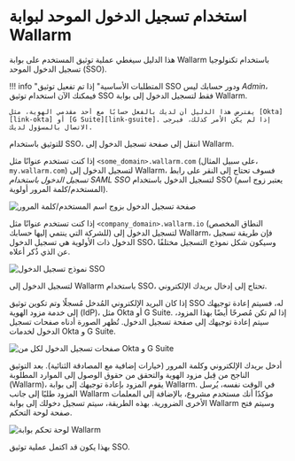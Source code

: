 [img-basic-auth]:       ../images/user-guides/sso/basic-auth.png
[img-sso-login-form]:   ../images/user-guides/sso/sso-login-form.png       
[img-idp-auth-pages]:   ../images/user-guides/sso/idp-auth-pages.png    
[img-wl-dashboard]:     ../images/user-guides/dashboard/dashboard.png

[link-gsuite]:      https://gsuite.google.com/
[link-okta]:        https://www.okta.com/


#   استخدام تسجيل الدخول الموحد لبوابة Wallarm

هذا الدليل سيغطي عملية توثيق المستخدم على بوابة Wallarm باستخدام تكنولوجيا تسجيل الدخول الموحد (SSO).

!!! info "المتطلبات الأساسية"
    إذا تم تفعيل توثيق SSO ودور حسابك ليس *Admin*، فيمكنك الآن استخدام توثيق SSO فقط لتسجيل الدخول إلى بوابة Wallarm.
    
    يفترض هذا الدليل أن لديك بالفعل حسابًا مع أحد مقدمي الهوية، مثل [Okta][link-okta] أو [G Suite][link-gsuite]. إذا لم يكن الأمر كذلك، فيرجى الاتصال بالمسؤول لديك.

للتوثيق باستخدام SSO، انتقل إلى صفحة تسجيل الدخول إلى Wallarm.

إذا كنت تستخدم عنوانًا مثل `<some_domain>.wallarm.com` (على سبيل المثال، `my.wallarm.com`) لتسجيل الدخول إلى Wallarm، فسوف تحتاج إلى النقر على رابط *تسجيل الدخول باستخدام SAML SSO* لتسجيل الدخول باستخدام SSO (يعتبر زوج اسم المستخدم/كلمة المرور أولوية).

![صفحة تسجيل الدخول بزوج اسم المستخدم/كلمة المرور][img-basic-auth]

إذا كنت تستخدم عنوانًا مثل `<company_domain>.wallarm.io` (النطاق المخصص للشركة التي ينتمي إليها حسابك) لتسجيل الدخول إلى Wallarm، فإن طريقة تسجيل الدخول ذات الأولوية هي تسجيل الدخول SSO، وسيكون شكل نموذج التسجيل مختلفًا عن الذي ذُكر أعلاه.

![نموذج تسجيل الدخول SSO][img-sso-login-form]

لتسجيل الدخول إلى Wallarm باستخدام SSO، تحتاج إلى إدخال بريدك الإلكتروني.

إذا كان البريد الإلكتروني المُدخل مُسجلًا وتم تكوين توثيق SSO له، فسيتم إعادة توجيهك إلى خدمة مزود الهوية (IdP)، مثل Okta أو G Suite. إذا لم تكن مُصرحًا أيضًا بهذا المزود، سيتم إعادة توجيهك إلى صفحة تسجيل الدخول. تُظهر الصورة أدناه صفحات تسجيل الدخول لخدمات Okta و G Suite.

![صفحات تسجيل الدخول لكل من Okta و G Suite][img-idp-auth-pages]

أدخل بريدك الإلكتروني وكلمة المرور (خيارات إضافية مع المصادقة الثنائية). بعد التوثيق الناجح من قِبل مزود الهوية والتحقق من حقوق الوصول إلى الموارد المطلوبة (Wallarm)، يقوم المزود بإعادة توجيهك إلى بوابة Wallarm. في الوقت نفسه، يُرسل المزود طلبًا إلى جانب Wallarm مؤكدًا أنك مستخدم مشروع، بالإضافة إلى المعلمات الأخرى الضرورية. بهذه الطريقة، سيتم تسجيل دخولك إلى بوابة Wallarm وسيتم فتح صفحة لوحة التحكم.

![لوحة تحكم بوابة Wallarm][img-wl-dashboard]

بهذا يكون قد اكتمل عملية توثيق SSO.